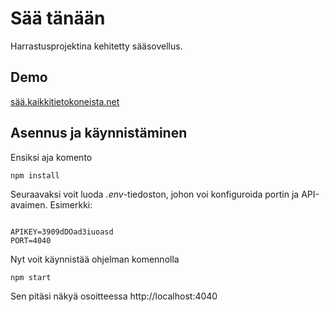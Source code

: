 # Sää tänään

Harrastusprojektina kehitetty sääsovellus.

## Demo

[sää.kaikkitietokoneista.net](https://sää.kaikkitietokoneista.net)

## Asennus ja käynnistäminen

Ensiksi aja komento
```bash
npm install
```

Seuraavaksi voit luoda _.env_-tiedoston, johon voi konfiguroida portin ja API-avaimen. Esimerkki:

```env

APIKEY=3909dDOad3iuoasd
PORT=4040

```

Nyt voit käynnistää ohjelman komennolla

```
npm start
```

Sen pitäsi näkyä osoitteessa http://localhost:4040
